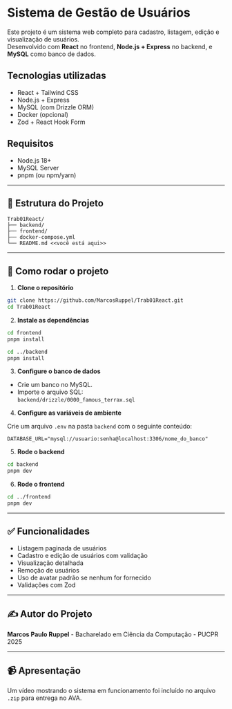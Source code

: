 # Sistema de Gestão de Usuários

Este projeto é um sistema web completo para cadastro, listagem, edição e visualização de usuários.  
Desenvolvido com **React** no frontend, **Node.js + Express** no backend, e **MySQL** como banco de dados.

## Tecnologias utilizadas

- React + Tailwind CSS
- Node.js + Express
- MySQL (com Drizzle ORM)
- Docker (opcional)
- Zod + React Hook Form

## Requisitos

- Node.js 18+
- MySQL Server
- pnpm (ou npm/yarn)

---

## 📁 Estrutura do Projeto

```
Trab01React/
├── backend/
├── frontend/
├── docker-compose.yml
└── README.md <<você está aqui>>
```

---

## 🚀 Como rodar o projeto

1. **Clone o repositório**

```bash
git clone https://github.com/MarcosRuppel/Trab01React.git
cd Trab01React
```

2. **Instale as dependências**

```bash
cd frontend
pnpm install

cd ../backend
pnpm install
```

3. **Configure o banco de dados**

- Crie um banco no MySQL.
- Importe o arquivo SQL:  
  `backend/drizzle/0000_famous_terrax.sql`

4. **Configure as variáveis de ambiente**

Crie um arquivo `.env` na pasta `backend` com o seguinte conteúdo:

```env
DATABASE_URL="mysql://usuario:senha@localhost:3306/nome_do_banco"
```

5. **Rode o backend**

```bash
cd backend
pnpm dev
```

6. **Rode o frontend**

```bash
cd ../frontend
pnpm dev
```

---

## ✅ Funcionalidades

- Listagem paginada de usuários
- Cadastro e edição de usuários com validação
- Visualização detalhada
- Remoção de usuários
- Uso de avatar padrão se nenhum for fornecido
- Validações com Zod

---

## ✍️ Autor do Projeto

**Marcos Paulo Ruppel** - Bacharelado em Ciência da Computação - PUCPR 2025

---

## 📹 Apresentação

Um vídeo mostrando o sistema em funcionamento foi incluído no arquivo `.zip` para entrega no AVA.
